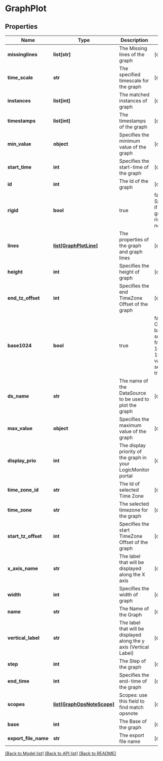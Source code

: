 # GraphPlot

## Properties
Name | Type | Description | Notes
------------ | ------------- | ------------- | -------------
**missinglines** | **list[str]** | The Missing lines of the graph | [optional] 
**time_scale** | **str** | The specified timescale for the graph | [optional] 
**instances** | **list[int]** | The matched instances of graph | [optional] 
**timestamps** | **list[int]** | The timestamps of the graph | [optional] 
**min_value** | **object** | Specifies the minimum value of the graph | [optional] 
**start_time** | **int** | Specifies the start-time of the graph | [optional] 
**id** | **int** | The Id of the graph | [optional] 
**rigid** | **bool** | true | false Specifies if the graph is rigid or not | [optional] 
**lines** | [**list[GraphPlotLine]**](GraphPlotLine.md) | The properties of the graph and graph lines | [optional] 
**height** | **int** | Specifies the height of graph | [optional] 
**end_tz_offset** | **int** | Specifies the end TimeZone Offset of the graph | [optional] 
**base1024** | **bool** | true | false Changes base scale from 1000 to 1024 if value is set to true | [optional] 
**ds_name** | **str** | The name of the DataSource to be used to plot the graph | [optional] 
**max_value** | **object** | Specifies the maximum value of the graph | [optional] 
**display_prio** | **int** | The display priority of the graph in your LogicMonitor portal | [optional] 
**time_zone_id** | **str** | The Id of selected Time Zone | [optional] 
**time_zone** | **str** | The selected timezone for the graph | [optional] 
**start_tz_offset** | **int** | Specifies the start TimeZone Offset of the graph | [optional] 
**x_axis_name** | **str** | The label that will be displayed along the X axis | [optional] 
**width** | **int** | Specifies the width of graph | [optional] 
**name** | **str** | The Name of the Graph | [optional] 
**vertical_label** | **str** | The label that will be displayed along the y axis (Vertical Label) | [optional] 
**step** | **int** | The Step of the graph | [optional] 
**end_time** | **int** | Specifies the end-time of the graph | [optional] 
**scopes** | [**list[GraphOpsNoteScope]**](GraphOpsNoteScope.md) | Scopes: use this field to find match opsnote | [optional] 
**base** | **int** | The Base of the graph | [optional] 
**export_file_name** | **str** | The export file name | [optional] 

[[Back to Model list]](../README.md#documentation-for-models) [[Back to API list]](../README.md#documentation-for-api-endpoints) [[Back to README]](../README.md)

